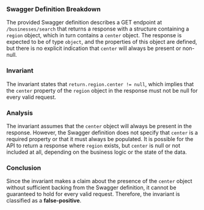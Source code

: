 ### Swagger Definition Breakdown
The provided Swagger definition describes a GET endpoint at `/businesses/search` that returns a response with a structure containing a `region` object, which in turn contains a `center` object. The response is expected to be of type `object`, and the properties of this object are defined, but there is no explicit indication that `center` will always be present or non-null.

### Invariant
The invariant states that `return.region.center != null`, which implies that the `center` property of the `region` object in the response must not be null for every valid request.

### Analysis
The invariant assumes that the `center` object will always be present in the response. However, the Swagger definition does not specify that `center` is a required property or that it must always be populated. It is possible for the API to return a response where `region` exists, but `center` is null or not included at all, depending on the business logic or the state of the data.

### Conclusion
Since the invariant makes a claim about the presence of the `center` object without sufficient backing from the Swagger definition, it cannot be guaranteed to hold for every valid request. Therefore, the invariant is classified as a **false-positive**.
